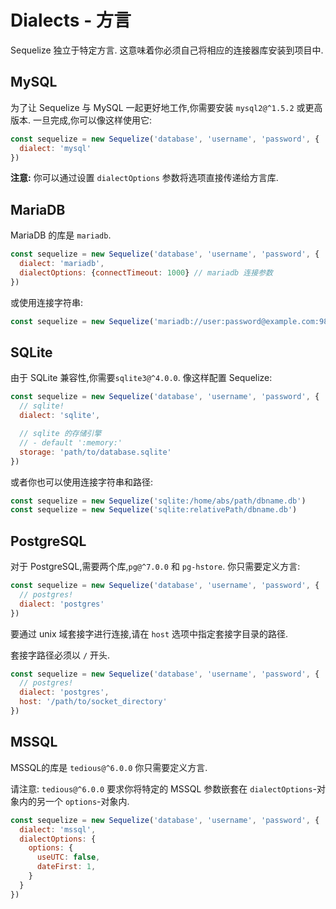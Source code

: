 # Dialects - 方言

Sequelize 独立于特定方言. 这意味着你必须自己将相应的连接器库安装到项目中.

## MySQL

为了让 Sequelize 与 MySQL 一起更好地工作,你需要安装 `mysql2@^1.5.2` 或更高版本. 一旦完成,你可以像这样使用它:

```js
const sequelize = new Sequelize('database', 'username', 'password', {
  dialect: 'mysql'
})
```

**注意:** 你可以通过设置 `dialectOptions` 参数将选项直接传递给方言库.

## MariaDB

MariaDB 的库是 `mariadb`.

```js
const sequelize = new Sequelize('database', 'username', 'password', {
  dialect: 'mariadb',
  dialectOptions: {connectTimeout: 1000} // mariadb 连接参数
})
```

或使用连接字符串:

```js
const sequelize = new Sequelize('mariadb://user:password@example.com:9821/database')
```

## SQLite

由于 SQLite 兼容性,你需要`sqlite3@^4.0.0`. 像这样配置 Sequelize:

```js
const sequelize = new Sequelize('database', 'username', 'password', {
  // sqlite!
  dialect: 'sqlite',

  // sqlite 的存储引擎
  // - default ':memory:'
  storage: 'path/to/database.sqlite'
})
```

或者你也可以使用连接字符串和路径:

```js
const sequelize = new Sequelize('sqlite:/home/abs/path/dbname.db')
const sequelize = new Sequelize('sqlite:relativePath/dbname.db')
```

## PostgreSQL

对于 PostgreSQL,需要两个库,`pg@^7.0.0` 和 `pg-hstore`. 你只需要定义方言:

```js
const sequelize = new Sequelize('database', 'username', 'password', {
  // postgres!
  dialect: 'postgres'
})
```

要通过 unix 域套接字进行连接,请在 `host` 选项中指定套接字目录的路径.

套接字路径必须以 `/` 开头.

```js
const sequelize = new Sequelize('database', 'username', 'password', {
  // postgres!
  dialect: 'postgres',
  host: '/path/to/socket_directory'
})
```

## MSSQL

MSSQL的库是 `tedious@^6.0.0` 你只需要定义方言.

请注意: `tedious@^6.0.0` 要求你将特定的 MSSQL 参数嵌套在 `dialectOptions`-对象内的另一个 `options`-对象内.

```js
const sequelize = new Sequelize('database', 'username', 'password', {
  dialect: 'mssql',
  dialectOptions: {
    options: {
      useUTC: false,
      dateFirst: 1,
    }
  }
})
```
